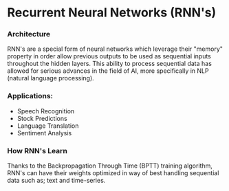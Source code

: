 # Recurrent Neural Networks (RNN's)

### Architecture
RNN's are a special form of neural networks which leverage their "memory" property in order allow previous outputs to be used as sequential inputs throughout the hidden layers. This ability to process sequential data has allowed for serious advances in the field of AI, more specifically in NLP (natural language processing).

### Applications:
* Speech Recognition
* Stock Predictions
* Language Translation
* Sentiment Analysis


### How RNN's Learn
Thanks to the Backpropagation Through Time (BPTT) training algorithm, RNN's can have their weights optimized in way of best handling sequential data such as; text and time-series. 
